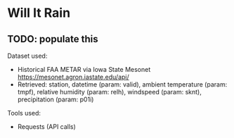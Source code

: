 # Will It Rain

## TODO: populate this



Dataset used:
- Historical FAA METAR via Iowa State Mesonet https://mesonet.agron.iastate.edu/api/
- Retrieved: station, datetime (param: valid), ambient temperature (param: tmpf), relative humidity (param: relh), windspeed (param: sknt), precipitation (param: p01i)

Tools used:
- Requests (API calls)